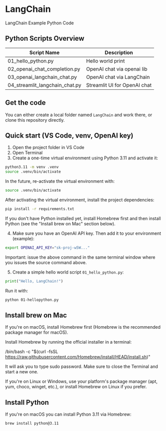 # LangChain
LangChain Example Python Code

## Python Scripts Overview

| Script Name                  | Description                  |
|------------------------------|------------------------------|
| 01_hello_python.py           | Hello world print            |
| 02_openai_chat_completion.py | OpenAI chat via openai lib   |
| 03_openai_langchain_chat.py  | OpenAI chat via LangChain    |
| 04_streamlit_langchain_chat.py | Streamlit UI for OpenAI chat |

## Get the code

You can either create a local folder named `LangChain` and work there, or clone this repository directly.

## Quick start (VS Code, venv, OpenAI key)

1. Open the project folder in VS Code
2. Open Terminal
3. Create a one-time virtual environment using Python 3.11 and activate it:

```bash
python3.11 -m venv .venv
source .venv/bin/activate
```

In the future, re-activate the virtual environment with:

```bash
source .venv/bin/activate
```

After activating the virtual environment, install the project dependencies:

```bash
pip install -r requirements.txt
```

If you don't have Python installed yet, install Homebrew first and then install Python (see the "Install brew on Mac" section below).

4. Make sure you have an OpenAI API key. Then add it to your environment (example):

```bash
export OPENAI_API_KEY="sk-proj-w5W..."
```

Important: issue the above command in the same terminal window where you issues the source command above.

5. Create a simple hello world script `01_hello_python.py`:

```python
print("Hello, LangChain!")
```

Run it with:

```bash
python 01-hellopython.py
```

## Install brew on Mac

If you're on macOS, install Homebrew first (Homebrew is the recommended package manager for macOS).

Install Homebrew by running the official installer in a terminal:

/bin/bash -c "$(curl -fsSL https://raw.githubusercontent.com/Homebrew/install/HEAD/install.sh)"

It will ask you to type sudo password. Make sure to close the Terminal and start a new one.

If you're on Linux or Windows, use your platform's package manager (apt, yum, choco, winget, etc.), or install Homebrew on Linux if you prefer.

## Install Python

If you're on macOS you can install Python 3.11 via Homebrew:

```bash
brew install python@3.11
```







